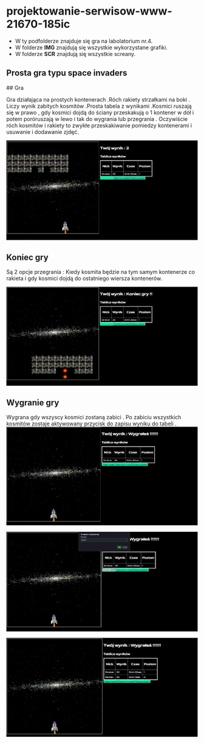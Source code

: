  # projektowanie-serwisow-www-21670-185ic
 - W ty podfolderze znajduje się gra na labolatorium nr.4.
 - W folderze **IMG** znajdują się wszystkie wykorzystane grafiki.
 - W folderze **SCR** znajdują się wszystkie screany.
 
<h2>Prosta gra typu space invaders</h2>
## Gra

Gra  działająca na prostych kontenerach .Róch rakiety strzałkami na boki . Liczy wynik zabitych kosmitów .Prosta tabela z wynikami .Kosmici ruszają się w prawo , gdy kosmici dojdą do ściany przeskakują o 1 kontener w dół i potem poróruszają w lewo i tak do wygrania lub przegrania . Oczywiście róch kosmitów i rakiety to zwykłe przeskakiwanie pomiedzy kontenerami i usuwanie i dodawanie zjdęć.

![list](/Lab4/SCR/1.PNG "1")

## Koniec gry 

Są 2 opcje przegrania : Kiedy kosmita będzie na tym samym kontenerze co rakieta i gdy kosmici dojdą do ostatniego wiersza kontenerów.

![list](/Lab4/SCR/2.PNG "2")
## Wygranie gry

Wygrana gdy wszyscy kosmici zostaną zabici . Po zabiciu wszystkich kosmitów zostaje aktywowany przycisk do zapisu wyniku do tabeli .
![list](/Lab4/SCR/3.PNG "3")

![list](/Lab4/SCR/4.PNG "4")

![list](/Lab4/SCR/5.PNG "5")






